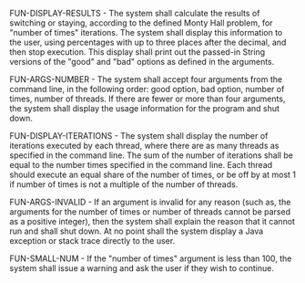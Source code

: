 FUN-DISPLAY-RESULTS - The system shall calculate the results of switching or staying, according to the defined Monty Hall problem, for "number of times" iterations.  The system shall display this information to the user, using percentages with up to three places after the decimal, and then stop execution.  This display shall print out the passed-in String versions of the "good" and "bad" options as defined in the arguments.

FUN-ARGS-NUMBER - The system shall accept four arguments from the command line, in the following order: good option, bad option, number of times, number of threads.  If there are fewer or more than four arguments, the system shall display the usage information for the program and shut down.

FUN-DISPLAY-ITERATIONS - The system shall display the number of iterations executed by each thread, where there are as many threads as specified in the command line.  The sum of the number of iterations shall be equal to the number times specified in the command line.  Each thread should execute an equal share of the number of times, or be off by at most 1 if number of times is not a multiple of the number of threads.

FUN-ARGS-INVALID - If an argument is invalid for any reason (such as, the arguments for the number of times or number of threads cannot be parsed as a positive integer), then the system shall explain the reason that it cannot run and shall shut down.  At no point shall the system display a Java exception or stack trace directly to the user.

FUN-SMALL-NUM - If the "number of times" argument is less than 100, the system shall issue a warning and ask the user if they wish to continue.
